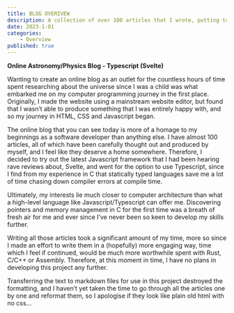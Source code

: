 ```yaml
---
title: BLOG OVERIVEW
description: A collection of over 100 articles that I wrote, putting together the knowledge that I've gathered about our universe ever since I was a child.
date: 2023-1-01
categories: 
    - Overview
published: true
---
```


**Online Astronomy/Physics Blog - Typescript (Svelte)**

Wanting to create an online blog as an outlet for the countless hours of time spent researching about the universe since I was a child was what embarked me on my computer programming journey in the first place. Originally, I made the website using a mainstream website editor, but found that I wasn’t able to produce something that I was entirely happy with, and so my journey in HTML, CSS and Javascript began. 

The online blog that you can see today is more of a homage to my beginnings as a software developer than anything else. I have almost 100 articles, all of which have been carefully thought out and produced by myself, and I feel like they deserve a home somewhere. Therefore, I decided to try out the latest Javascript framework that I had been hearing rave reviews about, Svelte, and went for the option to use Typescript, since I find from my experience in C that statically typed languages save me a lot of time chasing down compiler errors at compile time. 

Ultimately, my interests lie much closer to computer architecture than what a high-level language like Javascript/Typescript can offer me. Discovering pointers and memory management in C for the first time was a breath of fresh air for me and ever since I’ve never been so keen to develop my skills further.  

Writing all those articles took a significant amount of my time, more so since I made an effort to write them in a (hopefully) more engaging way, time which I feel if continued, would be much more worthwhile spent with Rust, C/C++ or Assembly. Therefore, at this moment in time, I have no plans in developing this project any further.

Transferring the text to markdown files for use in this project destroyed the formatting, and I haven’t yet taken the time to go through all the articles one by one and reformat them, so I apologise if they look like plain old html with no css…